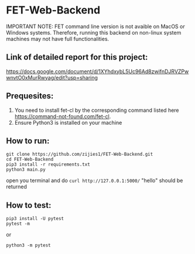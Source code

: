 # FET-Web-Backend

IMPORTANT NOTE: FET command line version is not avaible on MacOS or Windows systems. Therefore, running this backend on non-linux system machines may not have full functionalities.

## Link of detailed report for this project:
https://docs.google.com/document/d/1XYhdxybL5Uc96Ad8zwifnDJRVZPwwnvtO0xMurRwyag/edit?usp=sharing

## Prequesites:
1. You need to install fet-cl by the corresponding command listed here https://command-not-found.com/fet-cl.
2. Ensure Python3 is installed on your machine

## How to run:
```
git clone https://github.com/zijies1/FET-Web-Backend.git
cd FET-Web-Backend
pip3 install -r requirements.txt
python3 main.py
```
open you terminal and do ``` curl http://127.0.0.1:5000/ ``` "hello" should be returned

## How to test:
```
pip3 install -U pytest
pytest -m
```
or

```
python3 -m pytest
```


